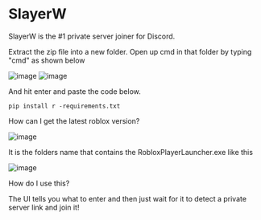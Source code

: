 # SlayerW
SlayerW is the #1 private server joiner for Discord.

Extract the zip file into a new folder. Open up cmd in that folder by typing "cmd" as shown below

![image](https://github.com/shadowwrblx/SlayerW/assets/104780811/fc1f8ba1-110f-43cd-b317-3a7597e66a0c)
![image](https://github.com/shadowwrblx/SlayerW/assets/104780811/e66baaa3-70ca-487e-9ebe-da18a40a995a)

And hit enter and paste the code below.
```
pip install r -requirements.txt
```

How can I get the latest roblox version?

![image](https://github.com/shadowwrblx/SlayerW/assets/104780811/6e705c9d-56a4-4050-a7d4-0e4f84360d35)

It is the folders name that contains the RobloxPlayerLauncher.exe like this

![image](https://github.com/shadowwrblx/SlayerW/assets/104780811/d319e373-a4aa-4706-9591-9db0150867e5)

How do I use this?

The UI tells you what to enter and then just wait for it to detect a private server link and join it!
